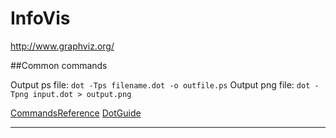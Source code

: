 InfoVis 
==============

http://www.graphviz.org/

##Common commands

Output ps file: `dot -Tps filename.dot -o outfile.ps`
Output png file: `dot -Tpng input.dot > output.png`

[CommandsReference](http://www.graphviz.org/doc/info/command.html)
[DotGuide](http://www.graphviz.org/pdf/dotguide.pdf)

- - -


